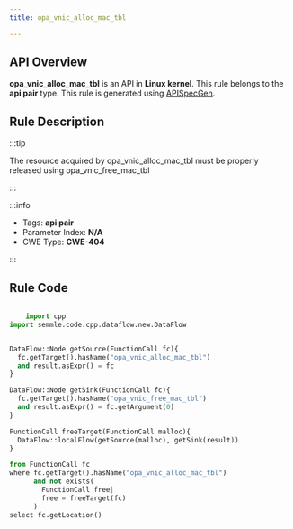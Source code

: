 ```yaml
---
title: opa_vnic_alloc_mac_tbl

---
```



## API Overview
**opa_vnic_alloc_mac_tbl** is an API in **Linux kernel**. This rule belongs to the **api pair** type. This rule is generated using [APISpecGen](../../tools/APISpecGen).
## Rule Description

:::tip

The resource acquired by opa_vnic_alloc_mac_tbl must be properly released using opa_vnic_free_mac_tbl

:::

:::info

- Tags: **api pair**
- Parameter Index: **N/A**
- CWE Type: **CWE-404**

:::

## Rule Code
```python

    import cpp
import semmle.code.cpp.dataflow.new.DataFlow


DataFlow::Node getSource(FunctionCall fc){
  fc.getTarget().hasName("opa_vnic_alloc_mac_tbl")
  and result.asExpr() = fc
}

DataFlow::Node getSink(FunctionCall fc){
  fc.getTarget().hasName("opa_vnic_free_mac_tbl")
  and result.asExpr() = fc.getArgument(0)
}

FunctionCall freeTarget(FunctionCall malloc){
  DataFlow::localFlow(getSource(malloc), getSink(result))
}

from FunctionCall fc
where fc.getTarget().hasName("opa_vnic_alloc_mac_tbl")
      and not exists(
        FunctionCall free| 
        free = freeTarget(fc)
      )
select fc.getLocation()

    
```